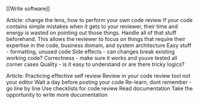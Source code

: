 [[Write software]]

Article: change the lens, how to perform your own code review
If your code contains simple mistakes when it gets to your reviewer, their time and energy is wasted on pointing out those things. Handle all of that stuff beforehand. This allows the reviewer to focus on things that require their expertise in the code, business domain, and system architecture
Easy stuff - formatting, unused code
Side effects - can changes break existing working code?
Correctness - make sure it works and youve tested all corner cases
Quality - is it easy to understand or are there tricky logics?

Article: Practicing effective self review
Review in your code review tool not your editor
Wait a day before posting your code
Re-learn, dont remember - go line by line
Use checklists for code review
Read documentation
Take the opportunity to write more documentation
